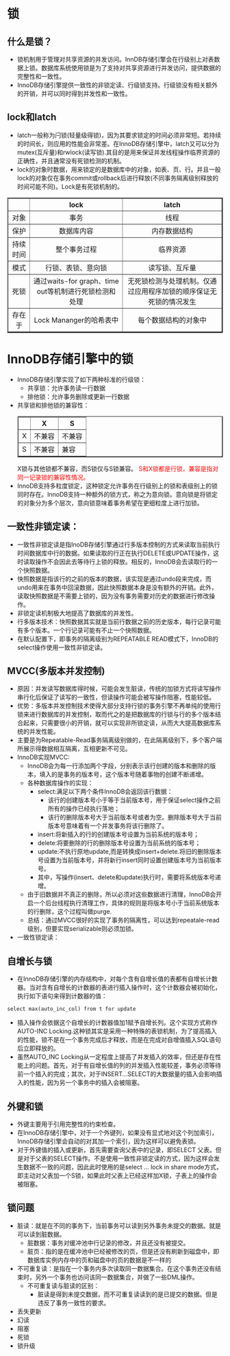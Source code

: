 # 锁
## 什么是锁？
+ 锁机制用于管理对共享资源的并发访问。InnDB存储引擎会在行级别上对表数据上锁。数据库系统使用锁是为了支持对共享资源进行并发访问，提供数据的完整性和一致性。
+ InnoDB存储引擎提供一致性的非锁定读、行级锁支持。行级锁没有相关额外的开销，并可以同时得到并发性和一致性。
## lock和latch
+ latch一般称为闩锁(轻量级得锁)，因为其要求锁定的时间必须非常短。若持续的时间长，则应用的性能会非常差。在InnoDB存储引擎中，latch又可以分为mutex(互斥量)和rwlock(读写锁).其目的是用来保证并发线程操作临界资源的正确性，并且通常没有死锁检测的机制。
+ lock的对象时数据，用来锁定的是数据库中的对象，如表、页、行。并且一般lock的对象仅在事务commit或rollback后进行释放(不同事务隔离级别释放的时间可能不同)。Lock是有死锁机制的。
<table border="2">
<tr>
    <th></th>
    <th align="center">lock</th>
    <th align="center">latch</th>
</tr>
<tr>
    <td  align="center">对象</td>
    <td  align="center">事务</td>
    <td  align="center">线程</td>
</tr>
    <tr>
    <td  align="center">保护</td>
    <td  align="center">数据库内容</td>
    <td  align="center">内存数据结构</td>
</tr>
    <tr>
    <td  align="center">持续时间</td>
    <td  align="center">整个事务过程</td>
    <td  align="center">临界资源</td>
</tr>
    <tr>
    <td  align="center">模式</td>
    <td  align="center">行锁、表锁、意向锁</td>
    <td  align="center">读写锁、互斥量</td>
</tr>
    <tr>
    <td  align="center">死锁</td>
    <td  align="center">通过waits-for graph、time out等机制进行死锁检测和处理</td>
    <td  align="center">无死锁检测与处理机制。仅通过应用程序加锁的顺序保证无死锁的情况发生</td>
</tr>
    <tr>
    <td  align="center">存在于</td>
    <td  align="center">Lock Mananger的哈希表中</td>
    <td  align="center">每个数据结构的对象中</td>
</tr>
</table>

# InnoDB存储引擎中的锁
+ InnoDB存储引擎实现了如下两种标准的行级锁：
    + 共享锁：允许事务读一行数据
    + 排他锁：允许事务删除或更新一行数据
+ 共享锁和排他锁的兼容性：
    <table border="2">
        <tr>
            <th></th>
            <th>X</th>
            <th>S</th>
        </tr>
        <tr>
            <td>X</td>
            <td>不兼容</td>
            <td>不兼容</td>
        </tr>
            <tr>
            <td>S</td>
            <td>不兼容</td>
            <td>兼容</td>
        </tr>
    </table> 
    X锁与其他锁都不兼容，而S锁仅与S锁兼容。  
    <font color="red">S和X锁都是行锁，兼容是指对同一记录锁的兼容性情况。</font>
+ InnoDB支持多粒度锁定，这种锁定允许事务在行级别上的锁和表级别上的锁同时存在。InnoDB支持一种额外的锁方式，称之为意向锁。意向锁是将锁定的对象分为多个层次，意向锁意味着事务希望在更细粒度上进行加锁。
## 一致性非锁定读：
+ 一致性非锁定读是指InoDB存储引擎通过行多版本控制的方式来读取当前执行时间数据库中行的数据。如果读取的行正在执行DELETE或UPDATE操作，这时读取操作不会因此去等待行上锁的释放。相反的，InnoDB会去读取行的一个快照数据。
+ 快照数据是指该行的之前的版本的数据，该实现是通过undo段来完成，而undo用来在事务中回滚数据，因此快照数据本身是没有额外的开销。此外，读取快照数据是不需要上锁的，因为没有事务需要对历史的数据进行修改操作。
+ 非锁定读机制极大地提高了数据库的并发性。
+ 行多版本技术：快照数据其实就是当前行数据之前的历史版本，每行记录可能有多个版本。一个行记录可能有不止一个快照数据。
+ 在默认配置下，即事务的隔离级别为REPEATABLE READ模式下，InnoDB的select操作使用一致性非锁定读。
## MVCC(多版本并发控制)
+ 原因：并发读写数据库得时候，可能会发生脏读，传统的加锁方式将读写操作串行化后保证了读写的一致性，但读操作可能会被写操作阻塞，性能较低。
+ 优势：多版本并发控制技术使得大部分支持行锁的事务引擎不再单纯的使用行锁来进行数据库的并发控制，取而代之的是把数据库的行锁与行的多个版本结合起来，只需要很小的开销，就可以实现非所锁定读，从而大大提高数据库系统的并发性能。
+ 主要是为Repeatable-Read事务隔离级别做的，在此隔离级别下，多个客户端所展示得数据相互隔离，互相更新不可见。
+ InnoDB实现MVCC:
    + InnoDB会为每一行添加两个字段，分别表示该行创建的版本和删除的版本，填入的是事务的版本号，这个版本号随着事物的创建不断递增。
    + 各种数据库操作的实现：
        + select:满足以下两个条件InnoDB会返回该行数据：
            + 该行的创建版本号小于等于当前版本号，用于保证select操作之前所有的操作已经执行落地；
            + 该行的删除版本号大于当前版本号或者为空。删除版本号大于当前版本号意味着有一个并发事务将该行删除了。
        + insert:将新插入的行的创建版本号设置为当前系统的版本号；
        + delete:将要删除的行的删除版本号设置为当前系统的版本号；
        + update:不执行原地update,而是转换成insert+delete.将旧的删除版本号设置为当前版本号，并将新行insert同时设置创建版本号为当前版本号。
        + 其中，写操作(insert、delete和update)执行时，需要将系统版本号递增。
    + 由于旧数据并不真正的删除，所以必须对这些数据进行清理，InnoDB会开启一个后台线程执行清理工作，具体的规则是将版本号小于当前系统版本的行删除，这个过程叫做purge.
    + 总结：通过MVCC很好的实现了事务的隔离性，可以达到repeatale-read级别，但要实现serializable则必须加锁。
+ 一致性锁定读：
## 自增长与锁
+ 在InnoDB存储引擎的内存结构中，对每个含有自增长值的表都有自增长计数器。当对含有自增长的计数器的表进行插入操作时，这个计数器会被初始化，执行如下语句来得到计数器的值：
```
select max(auto_inc_col) from t for update
```
+ 插入操作会依据这个自增长的计数器值加1赋予自增长列。这个实现方式称作AUTO-INC Locking.这种锁其实是采用一种特殊的表锁机制，为了提高插入的性能，锁不是在一个事务完成后才释放，而是在完成对自增值插入SQL语句后立即释放的。
+ 虽然AUTO_INC Locking从一定程度上提高了并发插入的效率，但还是存在性能上的问题。首先，对于有自增长值的列的并发插入性能较差，事务必须等待前一个插入的完成；其次，对于INSERT...SELECT的大数据量的插入会影响插入的性能，因为另一个事务中的插入会被阻塞。
## 外键和锁
+ 外键主要用于引用完整性的约束检查。
+ 在InnoDB存储引擎中，对于一个外键列，如果没有显式地对这个列加索引，InnoDB存储引擎会自动的对其加一个索引，因为这样可以避免表锁。
+ 对于外键值的插入或更新，首先需要查询父表中的记录，即SELECT 父表。但是对于父表的SELECT操作。不是使用一致性非锁定读的方式，因为这样会发生数据不一致的问题，因此此时使用的是select ... lock in share mode方式，即主动对父表加一个S锁，如果此时父表上已经这样加X锁，子表上的操作会被阻塞。
## 锁问题
+ 脏读：就是在不同的事务下，当前事务可以读到另外事务未提交的数据。就是可以读到脏数据。
    + 脏数据：事务对缓冲池中行记录的修改，并且还没有被提交。
    + 脏页：指的是在缓冲池中已经被修改的页，但是还没有刷新到磁盘中，即数据库实例内存中的页和磁盘中的页的数据是不一样的
+ 不可重复读：是指在一个事务内多次读取同一数据集合。在这个事务还没有结束时，另外一个事务也访问该同一数据集合，并做了一些DML操作。
    + 不可重复读与脏读的区别：
        + 脏读是得到未提交数据，而不可重复读读到的是已提交的数据。但是违反了事务一致性的要求。
+ 丢失更新
+ 幻读
+ 阻塞
+ 死锁
+ 锁升级